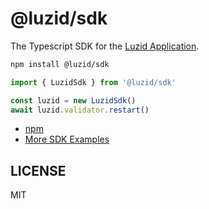 # @luzid/sdk

The Typescript SDK for the [Luzid Application](https://luzid.app).

```bash
npm install @luzid/sdk
```

```ts
import { LuzidSdk } from '@luzid/sdk'

const luzid = new LuzidSdk()
await luzid.validator.restart()
```

- [npm](https://www.npmjs.com/package/@luzid/sdk)
- [More SDK Examples](https://github.com/luzid-app/luzid-sdk/blob/master/ts/examples/README.md)

## LICENSE

MIT
